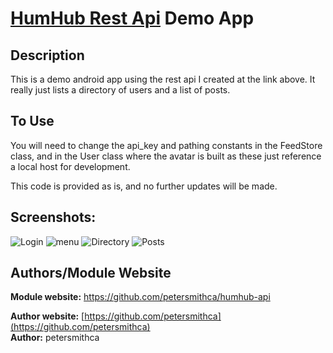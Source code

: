 # [HumHub Rest Api](https://github.com/petersmithca/humhub-api) Demo App

## Description

This is a demo android app using the rest api I created at the link above.  It really just lists a directory of users and a list of posts.

## To Use

You will need to change the api_key and pathing constants in the FeedStore class, and in the User class where the avatar is built as these 
just reference a local host for development.

This code is provided as is, and no further updates will be made.

## Screenshots:
![Login](screenshots/login.png) ![menu](screenshots/menu.png)
![Directory](screenshots/directory.png) ![Posts](screenshots/posts.png)

## Authors/Module Website

__Module website:__ <https://github.com/petersmithca/humhub-api>  

__Author website:__ [https://github.com/petersmithca](https://github.com/petersmithca)    
__Author:__ petersmithca    
